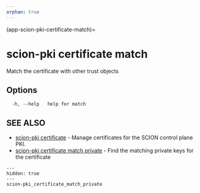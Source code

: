 ```yaml
---
orphan: true
---
```


(app-scion-pki-certificate-match)=

# scion-pki certificate match

Match the certificate with other trust objects
## Options

```
  -h, --help   help for match
```
## SEE ALSO

* [scion-pki certificate](scion-pki_certificate.md)	 - Manage certificates for the SCION control plane PKI.
* [scion-pki certificate match private](scion-pki_certificate_match_private.md)	 - Find the matching private keys for the certificate

```{toctree}
---
hidden: true
---
scion-pki_certificate_match_private
```
